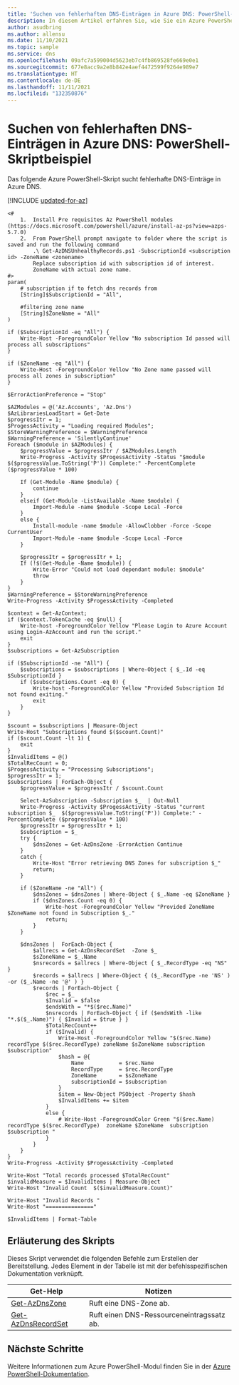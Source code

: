 ```yaml
---
title: 'Suchen von fehlerhaften DNS-Einträgen in Azure DNS: PowerShell-Skriptbeispiel'
description: In diesem Artikel erfahren Sie, wie Sie ein Azure PowerShell-Skript verwenden, um fehlerhafte DNS-Einträge zu finden.
author: asudbring
ms.author: allensu
ms.date: 11/10/2021
ms.topic: sample
ms.service: dns
ms.openlocfilehash: 09afc7a599004d5623eb7c4fb869528fe669e0e1
ms.sourcegitcommit: 677e8acc9a2e8b842e4aef4472599f9264e989e7
ms.translationtype: HT
ms.contentlocale: de-DE
ms.lasthandoff: 11/11/2021
ms.locfileid: "132350876"
---
```

# <a name="find-unhealthy-dns-records-in-azure-dns---powershell-script-sample"></a>Suchen von fehlerhaften DNS-Einträgen in Azure DNS: PowerShell-Skriptbeispiel

Das folgende Azure PowerShell-Skript sucht fehlerhafte DNS-Einträge in Azure DNS.

[!INCLUDE [updated-for-az](../../../includes/updated-for-az.md)]

```azurepowershell-interactive
<#
    1.  Install Pre requisites Az PowerShell modules  (https://docs.microsoft.com/powershell/azure/install-az-ps?view=azps-5.7.0)
    2.  From PowerShell prompt navigate to folder where the script is saved and run the following command
        .\ Get-AzDNSUnhealthyRecords.ps1 -SubscriptionId <subscription id> -ZoneName <zonename>
        Replace subscription id with subscription id of interest.
        ZoneName with actual zone name.
#>
param(
    # subscription if to fetch dns records from
    [String]$SubscriptionId = "All",

    #filtering zone name
    [String]$ZoneName = "All"
) 

if ($SubscriptionId -eq "All") {
    Write-Host -ForegroundColor Yellow "No subscription Id passed will process all subscriptions"
}

if ($ZoneName -eq "All") {
    Write-Host -ForegroundColor Yellow "No Zone name passed will process all zones in subscription"
}

$ErrorActionPreference = "Stop"

$AZModules = @('Az.Accounts', 'Az.Dns')
$AzLibrariesLoadStart = Get-Date
$progressItr = 1; 
$ProgessActivity = "Loading required Modules";
$StoreWarningPreference = $WarningPreference
$WarningPreference = 'SilentlyContinue'
Foreach ($module in $AZModules) {
    $progressValue = $progressItr / $AZModules.Length
    Write-Progress -Activity $ProgessActivity -Status "$module $($progressValue.ToString('P')) Complete:" -PercentComplete ($progressValue * 100)

    If (Get-Module -Name $module) {
        continue
    }
    elseif (Get-Module -ListAvailable -Name $module) {
        Import-Module -name $module -Scope Local -Force
    }
    else {
        Install-module -name $module -AllowClobber -Force -Scope CurrentUser
        Import-Module -name $module -Scope Local -Force
    }

    $progressItr = $progressItr + 1;
    If (!$(Get-Module -Name $module)) {
        Write-Error "Could not load dependant module: $module"
        throw
    }
}
$WarningPreference = $StoreWarningPreference
Write-Progress -Activity $ProgessActivity -Completed

$context = Get-AzContext;
if ($context.TokenCache -eq $null) {
    Write-host -ForegroundColor Yellow "Please Login to Azure Account using Login-AzAccount and run the script."
    exit
} 
$subscriptions = Get-AzSubscription

if ($SubscriptionId -ne "All") {
    $subscriptions = $subscriptions | Where-Object { $_.Id -eq $SubscriptionId }
    if ($subscriptions.Count -eq 0) {
        Write-host -ForegroundColor Yellow "Provided Subscription Id not found exiting."
        exit
    }
}

$scount = $subscriptions | Measure-Object
Write-Host "Subscriptions found $($scount.Count)"
if ($scount.Count -lt 1) {
    exit
}
$InvalidItems = @()
$TotalRecCount = 0;
$ProgessActivity = "Processing Subscriptions";
$progressItr = 1; 
$subscriptions | ForEach-Object {
    $progressValue = $progressItr / $scount.Count

    Select-AzSubscription -Subscription $_  | Out-Null
    Write-Progress -Activity $ProgessActivity -Status "current subscription $_  $($progressValue.ToString('P')) Complete:" -PercentComplete ($progressValue * 100)
    $progressItr = $progressItr + 1;
    $subscription = $_ 
    try {
        $dnsZones = Get-AzDnsZone -ErrorAction Continue
    }
    catch {
        Write-Host "Error retrieving DNS Zones for subscription $_"
        return;
    }

    if ($ZoneName -ne "All") {
        $dnsZones = $dnsZones | Where-Object { $_.Name -eq $ZoneName }
        if ($dnsZones.Count -eq 0) {
            Write-host -ForegroundColor Yellow "Provided ZoneName $ZoneName not found in Subscription $_."
            return;
        }
    }

    $dnsZones |  ForEach-Object {
        $allrecs = Get-AzDnsRecordSet  -Zone $_
        $sZoneName = $_.Name
        $nsrecords = $allrecs | Where-Object { $_.RecordType -eq "NS" }
        $records = $allrecs | Where-Object { ($_.RecordType -ne 'NS' ) -or ($_.Name -ne '@' ) }
        $records | ForEach-Object {    
            $rec = $_
            $Invalid = $false
            $endsWith = "*$($rec.Name)"           
            $nsrecords | ForEach-Object { if ($endsWith -like "*.$($_.Name)") { $Invalid = $true } }
            $TotalRecCount++
            if ($Invalid) {
                Write-Host -ForegroundColor Yellow "$($rec.Name) recordType $($rec.RecordType) zoneName $sZoneName subscription $subscription" 
                $hash = @{
                    Name           = $rec.Name
                    RecordType     = $rec.RecordType
                    ZoneName       = $sZoneName
                    subscriptionId = $subscription
                }
                $item = New-Object PSObject -Property $hash    
                $InvalidItems += $item
            }
            else {
                # Write-Host -ForegroundColor Green "$($rec.Name) recordType $($rec.RecordType)  zoneName $ZoneName  subscription $subscription " 
            }
        }
    }
}
Write-Progress -Activity $ProgessActivity -Completed

Write-Host "Total records processed $TotalRecCount"
$invalidMeasure = $InvalidItems | Measure-Object
Write-Host "Invalid Count  $($invalidMeasure.Count)"

Write-Host "Invalid Records "
Write-Host "==============="

$InvalidItems | Format-Table

```

## <a name="script-explanation"></a>Erläuterung des Skripts

Dieses Skript verwendet die folgenden Befehle zum Erstellen der Bereitstellung. Jedes Element in der Tabelle ist mit der befehlsspezifischen Dokumentation verknüpft.

| Get-Help | Notizen |
|---|---|
| [Get-AzDnsZone](/powershell/module/az.dns/get-azdnszone) | Ruft eine DNS-Zone ab. |
| [Get-AzDnsRecordSet](/powershell/module/az.dns/get-azdnsrecordset) | Ruft einen DNS-Ressourceneintragssatz ab. |

## <a name="next-steps"></a>Nächste Schritte

Weitere Informationen zum Azure PowerShell-Modul finden Sie in der [Azure PowerShell-Dokumentation](/powershell/azure/).